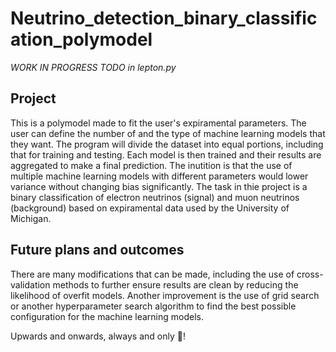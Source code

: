 # Neutrino_detection_binary_classification_polymodel

*WORK IN PROGRESS*
*TODO in lepton.py*

## Project
This is a polymodel made to fit the user's expiramental parameters. The user can define the number of and the type of machine learning models that they want. The program will divide the dataset into equal portions, including that for training and testing. Each model is then trained and their results are aggregated to make a final prediction. The inutition is that the use of multiple machine learning models with different parameters would lower variance without changing bias significantly. The task in thie project is a binary classification of electron neutrinos (signal) and muon neutrinos (background) based on expiramental data used by the University of Michigan.

## Future plans and outcomes
There are many modifications that can be made, including the use of cross-validation methods to further ensure results are clean by reducing the likelihood of overfit models. Another improvement is the use of grid search or another hyperparameter search algorithm to find the best possible configuration for the machine learning models.

Upwards and onwards, always and only :rocket:!
